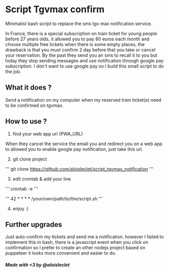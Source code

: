# Script Tgvmax confirm

Minimalist bash script to replace the sms tgv max notification service.

In France, there is a special subscription on train ticket for young people before 27 years olds, it allowed you to pay 80 euros each month and choose multiple free tickets when there is some empty places, the drawback is that you must confirm 2 day before that you take or cancel your reservation. By the past they send you an sms to recall it to you but today they stop sending messages and use notification through google pay subscription. I don't want to use google pay so I build this small script to do the job.

## What it does ?

Send a notification on my computer when my reserved train ticket(s) need to be confirmed on tgvmax.

## How to use ?

1. find your web app url (PWA_URL)

When they cancel the service the email you and redirect you on a web app to allowed you to enable google pay notification, just take this url.

2. git clone project

'''
  git clone https://github.com/aloisleclet/script_tgvmax_notification
'''

3. edit crontab & add your line

'''
  crontab -e 
'''

'''
42 * * * * /your/own/path/to/the/script.sh
'''

4. enjoy :)

###

## Further upgrades

Just auto-confirm my tickets and send me a notification. however I failed to implement this in bash, there is a javascript event when you click on confirmation so I prefer to create an other nodejs project based on puppeteer it looks more convenient and easier to do.

##### Made with <3 by @aloisleclet
